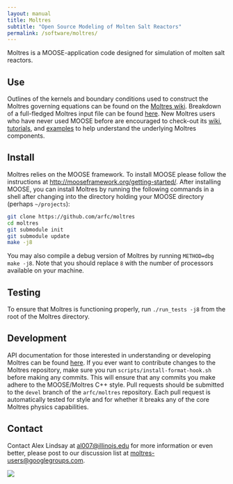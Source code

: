 ```yaml
---
layout: manual
title: Moltres
subtitle: "Open Source Modeling of Molten Salt Reactors"
permalink: /software/moltres/
---
```


Moltres is a MOOSE-application code designed for simulation of molten salt
reactors.

## Use

Outlines of the kernels and boundary
conditions used to construct the Moltres governing equations can be found on the
[Moltres wiki](http://arfc.github.io/software/moltres/wiki/). Breakdown of a
full-fledged Moltres input file can be found
[here](http://arfc.github.io/software/moltres/wiki/input_example/). New Moltres
users who have never used MOOSE before are encouraged to check-out its
[wiki](http://mooseframework.org/wiki/),
[tutorials](http://mooseframework.org/wiki/MooseTutorials/), and
[examples](http://mooseframework.org/wiki/MooseExamples/) to help understand the
underlying Moltres components.

## Install

Moltres relies on the MOOSE framework. To install MOOSE please follow the
instructions at http://mooseframework.org/getting-started/. After installing
MOOSE, you can install Moltres by running the following commands in a shell
after changing into the directory holding your MOOSE directory (perhaps `~/projects`):

```bash
git clone https://github.com/arfc/moltres
cd moltres
git submodule init
git submodule update
make -j8
```

You may also compile a debug version of Moltres by running `METHOD=dbg make
-j8`. Note that you should replace `8` with the number of processors available
on your machine.

## Testing

To ensure that Moltres is functioning properly, run `./run_tests -j8` from the
root of the Moltres directory.

## Development

API documentation for those interested in understanding or developing Moltres
can be found [here](https://arfc.github.io/moltres/). If you ever want to
contribute changes to the Moltres repository, make sure you run
`scripts/install-format-hook.sh` before making any commits. This will ensure
that any commits you make adhere to the MOOSE/Moltres C++ style. Pull requests
should be submitted to the `devel` branch of the `arfc/moltres` repository. Each
pull request is automatically tested for style and for whether it breaks any of
the core Moltres physics capabilities.

## Contact

Contact Alex Lindsay at al007@illinois.edu for more information or
even better, please post to our discussion list at
moltres-users@googlegroups.com.

![](phoenix_CC0.jpg)

